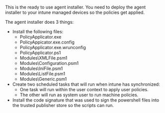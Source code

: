 This is the ready to use agent installer. You need to deploy the agent installer to your intune managed devices so the policies get applied.

The agent installer does 3 things:
* Install the following files:
  * PolicyApplicator.exe
  * PolicyAppicator.exe.config
  * PolicyApplicator.exe.wrunconfig
  * PolicyApplicator.ps1
  * Modules\XMLFile.psm1
  * Modules\Configuration.psm1
  * Modules\IniFile.psm1
  * Modules\ListFile.psm1
  * Modules\Generic.psm1
* Create two scheduled tasks that will run when intune has synchronized:
  * One task will run within the user context to apply user policies.
  * The other will run as system user to run machine policies.
* Install the code signature that was used to sign the powershell files into the trusted publisher store so the scripts can run.
